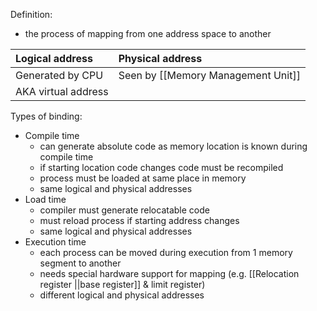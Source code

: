 Definition:
- the process of mapping from one address space to another

| Logical address     | Physical address                   |
|:------------------- |:---------------------------------- |
| Generated by CPU    | Seen by [[Memory Management Unit]] |
| AKA virtual address |                                    |

Types of binding:
- Compile time
	- can generate absolute code as memory location is known during compile time
	- if starting location code changes code must be recompiled
	- process must be loaded at same place in memory
	- same logical and physical addresses
- Load time
	- compiler must generate relocatable code
	- must reload process if starting address changes
	- same logical and physical addresses
- Execution time
	- each process can be moved during execution from 1 memory segment to another
	- needs special hardware support for mapping (e.g. [[Relocation register ||base register]] & limit register)
	- different logical and physical addresses